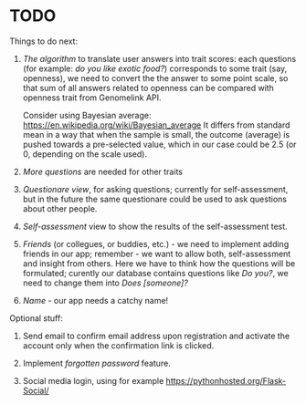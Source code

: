 # TODO

Things to do next:

1. *The algorithm* to translate user answers into trait scores: each questions
   (for example: _do you like exotic food?_) corresponds to some trait (say,
   openness), we need to convert the the answer to some point scale, so that
   sum of all answers related to openness can be compared with openness trait
   from Genomelink API.

   Consider using Bayesian average:
   https://en.wikipedia.org/wiki/Bayesian_average
   It differs from standard mean in a way that when the sample is small, the
   outcome (average) is pushed towards a pre-selected value, which in our case
   could be 2.5 (or 0, depending on the scale used).

2. *More questions* are needed for other traits

3. *Questionare view*, for asking questions; currently for self-assessment,
   but in the future the same questionare could be used to ask questions about
   other people.

4. *Self-assessment* view to show the results of the self-assessment test.

5. *Friends* (or collegues, or buddies, etc.) - we need to implement adding
   friends in our app; remember - we want to allow both, self-assessment and
   insight from others. Here we have to think how the  questions will be
   formulated; curently our database contains questions like _Do you?_, we
   need to change them into _Does [someone]?_

6. *Name* - our app needs a catchy name!

Optional stuff:

1. Send email to confirm email address upon registration and activate the
   account only when the confirmation link is clicked.

2. Implement _forgotten password_ feature.

3. Social media login, using for example https://pythonhosted.org/Flask-Social/
